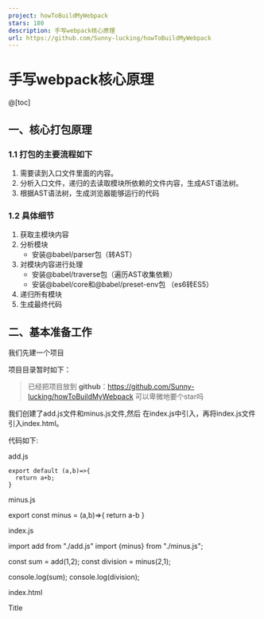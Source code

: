 ```yaml
---
project: howToBuildMyWebpack
stars: 180
description: 手写webpack核心原理
url: https://github.com/Sunny-lucking/howToBuildMyWebpack
---
```


手写webpack核心原理
=============

@\[toc\]

一、核心打包原理
--------

### 1.1 打包的主要流程如下

1.  需要读到入口文件里面的内容。
2.  分析入口文件，递归的去读取模块所依赖的文件内容，生成AST语法树。
3.  根据AST语法树，生成浏览器能够运行的代码

### 1.2 具体细节

1.  获取主模块内容
2.  分析模块
    -   安装@babel/parser包（转AST）
3.  对模块内容进行处理
    -   安装@babel/traverse包（遍历AST收集依赖）
    -   安装@babel/core和@babel/preset-env包 （es6转ES5）
4.  递归所有模块
5.  生成最终代码

二、基本准备工作
--------

我们先建一个项目

项目目录暂时如下：

> 已经把项目放到 **github**：https://github.com/Sunny-lucking/howToBuildMyWebpack 可以卑微地要个star吗

我们创建了add.js文件和minus.js文件,然后 在index.js中引入，再将index.js文件引入index.html。

代码如下:

add.js

```
export default (a,b)=>{
  return a+b;
}
```

minus.js

export const minus \= (a,b)\=>{
    return a\-b
}

index.js

import add from "./add.js"
import {minus} from "./minus.js";

const sum \= add(1,2);
const division \= minus(2,1);

console.log(sum);
console.log(division);

index.html

<!DOCTYPE html\>
<html lang\="en"\>
<head\>
    <meta charset\="UTF-8"\>
    <title\>Title</title\>
</head\>
<body\>
<script src\="./src/index.js"\></script\>
</body\>
</html\>

现在我们打开index.html。你猜会发生什么？？？显然会报错，因为浏览器还不能识别import等ES6语法

不过没关系，因为我们本来就是要来解决这些问题的。

三、获取模块内容
--------

好了，现在我们开始根据上面核心打包原理的思路来实践一下，第一步就是 实现获取主模块内容。

我们来创建一个bundle.js文件。

// 获取主入口文件
const fs \= require('fs')
const getModuleInfo \= (file)\=>{
    const body \= fs.readFileSync(file,'utf-8')
    console.log(body);
}
getModuleInfo("./src/index.js")

目前项目目录如下

我们来执行一下bundle.js，看看是否成功获得入口文件内容

哇塞，不出所料的成功。一切尽在掌握之中。好了，已经实现第一步了，且让我看看第二步是要干嘛。

哦？是分析模块了

四、分析模块
------

分析模块的主要任务是 将获取到的模块内容 解析成AST语法树，这个需要用到一个依赖包@babel/parser

```
npm install @babel/parser
```

ok,安装完成我们将@babel/parser引入bundle.js,

// 获取主入口文件
const fs \= require('fs')
const parser \= require('@babel/parser')
const getModuleInfo \= (file)\=>{
    const body \= fs.readFileSync(file,'utf-8')
    // 新增代码
    const ast \= parser.parse(body,{
        sourceType:'module' //表示我们要解析的是ES模块
    });
    console.log(ast);
}
getModuleInfo("./src/index.js")

我们去看下@babel/parser的文档：

可见提供了三个API，而我们目前用到的是parse这个API。

它的主要作用是 parses the provided code as an entire ECMAScript program，也就是将我们提供的代码解析成完整的ECMAScript代码的AST。

再看看该API提供的参数

我们暂时用到的是sourceType，也就是用来指明我们要解析的代码是什么模块。

好了，现在我们来执行一下 bundle.js，看看AST是否成功生成。

成功。又是不出所料的成功。

不过，我们需要知道的是，当前我们解析出来的不单单是index.js文件里的内容，它也包括了文件的其他信息。 而它的内容其实是它的属性program里的body里。如图所示

我们可以改成打印ast.program.body看看

// 获取主入口文件
const fs \= require('fs')
const parser \= require('@babel/parser')
const getModuleInfo \= (file)\=>{
    const body \= fs.readFileSync(file,'utf-8')
    const ast \= parser.parse(body,{
        sourceType:'module' //表示我们要解析的是ES模块
    });
    console.log(ast.program.body);
}
getModuleInfo("./src/index.js"

执行

看，现在打印出来的就是 index.js文件里的内容（也就是我们再index.js里写的代码啦）.

五、收集依赖
------

现在我们需要 遍历AST，将用到的依赖收集起来。什么意思呢？其实就是将用import语句引入的文件路径收集起来。我们将收集起来的路径放到deps里。

前面我们提到过，遍历AST要用到@babel/traverse依赖包

```
npm install @babel/traverse
```

现在，我们引入。

const fs \= require('fs')
const path \= require('path')
const parser \= require('@babel/parser')
const traverse \= require('@babel/traverse').default
const getModuleInfo \= (file)\=>{
    const body \= fs.readFileSync(file,'utf-8')
    const ast \= parser.parse(body,{
        sourceType:'module' //表示我们要解析的是ES模块
    });
    
    // 新增代码
    const deps \= {}
    traverse(ast,{
        ImportDeclaration({node}){
            const dirname \= path.dirname(file)
            const abspath \= './' + path.join(dirname,node.source.value)
            deps\[node.source.value\] \= abspath
        }
    })
    console.log(deps);

}
getModuleInfo("./src/index.js")

我们来看下官方文档对@babel/traverse的描述

好吧，如此简略

不过我们不难看出，第一个参数就是AST。第二个参数就是配置对象

我们看看我们写的代码

traverse(ast,{
    ImportDeclaration({node}){
        const dirname \= path.dirname(file)
        const abspath \= './' + path.join(dirname,node.source.value)
        deps\[node.source.value\] \= abspath
    }
})

配置对象里，我们配置了ImportDeclaration方法，这是什么意思呢？ 我们看看之前打印出来的AST。

ImportDeclaration方法代表的是对type类型为ImportDeclaration的节点的处理。

这里我们获得了该节点中source的value，也就是node.source.value，

这里的value指的是什么意思呢？其实就是import的值，可以看我们的index.js的代码。

import add from "./add.js"
import {minus} from "./minus.js";

const sum \= add(1,2);
const division \= minus(2,1);

console.log(sum);
console.log(division);

可见，value指的就是import后面的 './add.js' 和 './minus.js'

然后我们将file目录路径跟获得的value值拼接起来保存到deps里，美其名曰：收集依赖。

ok，这个操作就结束了，执行看看收集成功了没？

oh my god。又成功了。

六、ES6转成ES5（AST）
---------------

现在我们需要把获得的ES6的AST转化成ES5，前面讲到过，执行这一步需要两个依赖包

npm install @babel/core @babel/preset\-env

我们现在将依赖引入并使用

const fs \= require('fs')
const path \= require('path')
const parser \= require('@babel/parser')
const traverse \= require('@babel/traverse').default
const babel \= require('@babel/core')
const getModuleInfo \= (file)\=>{
    const body \= fs.readFileSync(file,'utf-8')
    const ast \= parser.parse(body,{
        sourceType:'module' //表示我们要解析的是ES模块
    });
    const deps \= {}
    traverse(ast,{
        ImportDeclaration({node}){
            const dirname \= path.dirname(file)
            const abspath \= "./" + path.join(dirname,node.source.value)
            deps\[node.source.value\] \= abspath
        }
    })
    
    新增代码
    const {code} \= babel.transformFromAst(ast,null,{
        presets:\["@babel/preset-env"\]
    })
    console.log(code);

}
getModuleInfo("./src/index.js")

我们看看官网文档对@babel/core 的transformFromAst的介绍

害，又是一如既往的简略。。。

简单说一下，其实就是将我们传入的AST转化成我们在第三个参数里配置的模块类型。

好了，现在我们来执行一下，看看结果

我的天，一如既往的成功。可见 它将我们写const 转化成var了。

好了，这一步到此结束，咦，你可能会有疑问，上一步的收集依赖在这里怎么没啥关系啊，确实如此。收集依赖是为了下面进行的递归操作。

七、递归获取所有依赖
----------

经过上面的过程，现在我们知道getModuleInfo是用来获取一个模块的内容，不过我们还没把获取的内容return出来，因此，更改下getModuleInfo方法

const getModuleInfo \= (file)\=>{
    const body \= fs.readFileSync(file,'utf-8')
    const ast \= parser.parse(body,{
        sourceType:'module' //表示我们要解析的是ES模块
    });
    const deps \= {}
    traverse(ast,{
        ImportDeclaration({node}){
            const dirname \= path.dirname(file)
            const abspath \= "./" + path.join(dirname,node.source.value)
            deps\[node.source.value\] \= abspath
        }
    })
    const {code} \= babel.transformFromAst(ast,null,{
        presets:\["@babel/preset-env"\]
    })
    // 新增代码
    const moduleInfo \= {file,deps,code}
    return moduleInfo
}

我们返回了一个对象 ，这个对象包括**该模块的路径（file）**，**该模块的依赖（deps）**，**该模块转化成es5的代码**

该方法只能获取一个模块的的信息，但是我们要怎么获取一个模块里面的依赖模块的信息呢？

没错，看标题，，你应该想到了就算递归。

现在我们来写一个递归方法，递归获取依赖

const parseModules \= (file) \=>{
    const entry \=  getModuleInfo(file)
    const temp \= \[entry\]
    for (let i \= 0;i<temp.length;i++){
        const deps \= temp\[i\].deps
        if (deps){
            for (const key in deps){
                if (deps.hasOwnProperty(key)){
                    temp.push(getModuleInfo(deps\[key\]))
                }
            }
        }
    }
    console.log(temp)
}

讲解下parseModules方法：

1.  我们首先传入主模块路径
2.  将获得的模块信息放到temp数组里。
3.  外面的循坏遍历temp数组，此时的temp数组只有主模块
4.  循环里面再获得主模块的依赖deps
5.  遍历deps，通过调用getModuleInfo将获得的依赖模块信息push到temp数组里。

目前bundle.js文件：

const fs \= require('fs')
const path \= require('path')
const parser \= require('@babel/parser')
const traverse \= require('@babel/traverse').default
const babel \= require('@babel/core')
const getModuleInfo \= (file)\=>{
    const body \= fs.readFileSync(file,'utf-8')
    const ast \= parser.parse(body,{
        sourceType:'module' //表示我们要解析的是ES模块
    });
    const deps \= {}
    traverse(ast,{
        ImportDeclaration({node}){
            const dirname \= path.dirname(file)
            const abspath \= "./" + path.join(dirname,node.source.value)
            deps\[node.source.value\] \= abspath
        }
    })
    const {code} \= babel.transformFromAst(ast,null,{
        presets:\["@babel/preset-env"\]
    })
    const moduleInfo \= {file,deps,code}
    return moduleInfo
}

// 新增代码
const parseModules \= (file) \=>{
    const entry \=  getModuleInfo(file)
    const temp \= \[entry\]
    for (let i \= 0;i<temp.length;i++){
        const deps \= temp\[i\].deps
        if (deps){
            for (const key in deps){
                if (deps.hasOwnProperty(key)){
                    temp.push(getModuleInfo(deps\[key\]))
                }
            }
        }
    }
    console.log(temp)
}
parseModules("./src/index.js")

按照目前我们的项目来说执行完，应当是temp 应当是存放了index.js,add.js,minus.js三个模块。 ,执行看看。

牛逼！！！确实如此。

不过现在的temp数组里的对象格式不利于后面的操作，我们希望是以文件的路径为key，{code，deps}为值的形式存储。因此，我们创建一个新的对象depsGraph。

const parseModules \= (file) \=>{
    const entry \=  getModuleInfo(file)
    const temp \= \[entry\] 
    const depsGraph \= {} //新增代码
    for (let i \= 0;i<temp.length;i++){
        const deps \= temp\[i\].deps
        if (deps){
            for (const key in deps){
                if (deps.hasOwnProperty(key)){
                    temp.push(getModuleInfo(deps\[key\]))
                }
            }
        }
    }
    // 新增代码
    temp.forEach(moduleInfo\=>{
        depsGraph\[moduleInfo.file\] \= {
            deps:moduleInfo.deps,
            code:moduleInfo.code
        }
    })
    console.log(depsGraph)
    return depsGraph
}

ok，现在存储的就是这种格式啦

八、处理两个关键字
---------

我们现在的目的就是要生成一个bundle.js文件，也就是打包后的一个文件。其实思路很简单，就是把index.js的内容和它的依赖模块整合起来。然后把代码写到一个新建的js文件。

我们把这段代码格式化一下

// index.js
"use strict"
var \_add \= \_interopRequireDefault(require("./add.js"));
var \_minus \= require("./minus.js");
function \_interopRequireDefault(obj) { return obj && obj.\_\_esModule ? obj : { "default": obj }; }
var sum \= (0, \_add\["default"\])(1, 2);
var division \= (0, \_minus.minus)(2, 1);
console.log(sum); console.log(division);

// add.js
"use strict";
Object.defineProperty(exports, "\_\_esModule", {  value: true});
exports\["default"\] \= void 0;
var \_default \= function \_default(a, b) {  return a + b;};
exports\["default"\] \= \_default;

但是我们现在是不能执行index.js这段代码的，因为浏览器不会识别执行require和exports。

不能识别是为什么？不就是因为没有定义这require函数，和exports对象。那我们可以自己定义。

我们创建一个函数

const bundle \= (file) \=>{
    const depsGraph \= JSON.stringify(parseModules(file))
    
}

我们将上一步获得的depsGraph保存起来。

现在返回一个整合完整的字符串代码。

怎么返回呢？更改下bundle函数

const bundle \= (file) \=>{
    const depsGraph \= JSON.stringify(parseModules(file))
    return \`(function (graph) {
                function require(file) {
                    (function (code) {
                        eval(code)
                    })(graph\[file\].code)
                }
                require(file)
            })(depsGraph)\`
    
}

我们看下返回的这段代码

 (function (graph) {
        function require(file) {
            (function (code) {
                eval(code)
            })(graph\[file\].code)
        }
        require(file)
    })(depsGraph)

其实就是

1.  把保存下来的depsGraph，传入一个立即执行函数。
2.  将主模块路径传入require函数执行
3.  执行reuire函数的时候，又立即执行一个立即执行函数，这里是把code的值传进去了
4.  执行eval（code）。也就是执行主模块的code这段代码

我们再来看下code的值

// index.js
"use strict"
var \_add \= \_interopRequireDefault(require("./add.js"));
var \_minus \= require("./minus.js");
function \_interopRequireDefault(obj) { return obj && obj.\_\_esModule ? obj : { "default": obj }; }
var sum \= (0, \_add\["default"\])(1, 2);
var division \= (0, \_minus.minus)(2, 1);
console.log(sum); console.log(division);

没错执行这段代码的时候，又会用到require函数。此时require的参数为add.js的路径，哎，不是绝对路径，需要转化成绝对路径。因此写一个函数absRequire来转化。怎么实现呢？我们来看下代码

(function (graph) {
    function require(file) {
        function absRequire(relPath) {
            return require(graph\[file\].deps\[relPath\])
        }
        (function (require,code) {
            eval(code)
        })(absRequire,graph\[file\].code)
    }
    require(file)
})(depsGraph)

实际上是实现了一层拦截。

1.  执行require（'./src/index.js'）函数
2.  执行了

```
(function (require,code) {
    eval(code)
})(absRequire,graph[file].code)
```

1.  执行eval，也就是执行了index.js的代码。
2.  执行过程会执行到require函数。
3.  这时会调用这个require，也就是我们传入的absRequire
4.  而执行absRequire就执行了`return require(graph[file].deps[relPath])`这段代码，也就是执行了外面这个require

在这里`return require(graph[file].deps[relPath])`，我们已经对路径转化成绝对路径了。因此执行外面的require的时候就是传入绝对路径。

1.  而执行require（"./src/add.js"）之后，又会执行eval，也就是执行add.js文件的代码。

是不是有点绕？其实是个递归。

这样就将代码整合起来了，但是有个问题，就是在执行add.js的code时候，会遇到exports这个还没定义的问题。如下所示

// add.js
"use strict";
Object.defineProperty(exports, "\_\_esModule", {  value: true});
exports\["default"\] \= void 0;
var \_default \= function \_default(a, b) {  return a + b;};
exports\["default"\] \= \_default;

我们发现 这里它把exports当作一个对象来使用了，但是这个对象还没定义，因此我们可以自己定义一个exports对象。

(function (graph) {
    function require(file) {
        function absRequire(relPath) {
            return require(graph\[file\].deps\[relPath\])
        }
        var exports \= {}
        (function (require,exports,code) {
            eval(code)
        })(absRequire,exports,graph\[file\].code)
        return exports
    }
    require(file)
})(depsGraph)

我们增添了一个空对象 exports，执行add.js代码的时候，会往这个空对象上增加一些属性，

// add.js
"use strict";
Object.defineProperty(exports, "\_\_esModule", {  value: true});
exports\["default"\] \= void 0;
var \_default \= function \_default(a, b) {  return a + b;};
exports\["default"\] \= \_default;

比如，执行完这段代码后

exports \= {
  \_\_esModule：{  value: true}，
  default：function \_default(a, b) {  return a + b;}
}

然后我们把exports对象return出去。

var \_add \= \_interopRequireDefault(require("./add.js"));

可见，return出去的值，被\_interopRequireDefault接收，\_interopRequireDefault再返回default这个属性给\_add，因此`_add = function _default(a, b) { return a + b;}`

现在明白了，为什么ES6模块 引入的是一个对象引用了吧，因为exports就是一个对象。

至此，处理；两个关键词的功能就完整了。

const fs \= require('fs')
const path \= require('path')
const parser \= require('@babel/parser')
const traverse \= require('@babel/traverse').default
const babel \= require('@babel/core')
const getModuleInfo \= (file)\=>{
    const body \= fs.readFileSync(file,'utf-8')
    const ast \= parser.parse(body,{
        sourceType:'module' //表示我们要解析的是ES模块
    });
    const deps \= {}
    traverse(ast,{
        ImportDeclaration({node}){
            const dirname \= path.dirname(file)
            const abspath \= "./" + path.join(dirname,node.source.value)
            deps\[node.source.value\] \= abspath
        }
    })
    const {code} \= babel.transformFromAst(ast,null,{
        presets:\["@babel/preset-env"\]
    })
    const moduleInfo \= {file,deps,code}
    return moduleInfo
}
const parseModules \= (file) \=>{
    const entry \=  getModuleInfo(file)
    const temp \= \[entry\]
    const depsGraph \= {}
    for (let i \= 0;i<temp.length;i++){
        const deps \= temp\[i\].deps
        if (deps){
            for (const key in deps){
                if (deps.hasOwnProperty(key)){
                    temp.push(getModuleInfo(deps\[key\]))
                }
            }
        }
    }
    temp.forEach(moduleInfo\=>{
        depsGraph\[moduleInfo.file\] \= {
            deps:moduleInfo.deps,
            code:moduleInfo.code
        }
    })
    return depsGraph
}
// 新增代码
const bundle \= (file) \=>{
    const depsGraph \= JSON.stringify(parseModules(file))
    return \`(function (graph) {
        function require(file) {
            function absRequire(relPath) {
                return require(graph\[file\].deps\[relPath\])
            }
            var exports = {}
            (function (require,exports,code) {
                eval(code)
            })(absRequire,exports,graph\[file\].code)
            return exports
        }
        require('${file}')
    })(${depsGraph})\`

}
const content \= bundle('./src/index.js')

console.log(content);

来执行下，看看效果

确实执行成功。接下来，把返回的这段代码写入新创建的文件中

//写入到我们的dist目录下
fs.mkdirSync('./dist');
fs.writeFileSync('./dist/bundle.js',content)

至次，我们的手写webpack核心原理就到此结束了。

我们参观下生成的bundle.js文件

发现其实就是将我们早期收集的所有依赖作为参数传入到立即执行函数当中，然后通过eval来递归地执行每个依赖的code。

现在我们将bundle.js文件引入index.html看看能不能执行

成功。。。。。惊喜。。

感谢您也恭喜您看到这里，我可以卑微的求个star吗！！！

> github：https://github.com/Sunny-lucking/howToBuildMyWebpack
